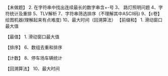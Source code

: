 【未做题】
    2. 在字符串中找出连续最长的数字串含+-号
    3、 路灯照明问题
    4、字符统计及重排
    5、TLV解析
    7、字符串筛选排序（不理解其中ASCII码)
    9、【c卷】绘图机器(理解起来有点难度)
    10、最大时间（回溯算法）
【前缀和】
    1. 滑动窗口最大值 


【最值】
    1. 滑动窗口最大值


【排序】
    6、数组去重和排序


【计数】
    8、停车场车辆统计


【回溯算法】
    10、最大时间